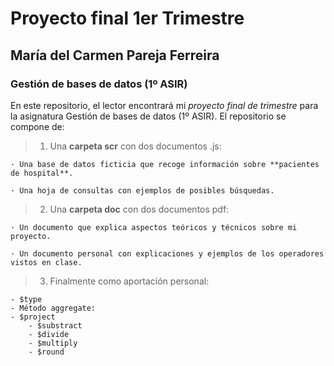 # Proyecto final 1er Trimestre
## María del Carmen Pareja Ferreira
### Gestión de bases de datos (1º ASIR)

En este repositorio, el lector encontrará mi *proyecto final de trimestre* para la asignatura Gestión de bases de datos (1º ASIR).
El repositorio se compone de:

> 1. Una **carpeta scr** con dos documentos .js:

	· Una base de datos ficticia que recoge información sobre **pacientes de hospital**.

	· Una hoja de consultas con ejemplos de posibles búsquedas.

> 2. Una **carpeta doc** con dos documentos pdf:

	· Un documento que explica aspectos teóricos y técnicos sobre mi proyecto.

	· Un documento personal con explicaciones y ejemplos de los operadores vistos en clase.

> 3. Finalmente como aportación personal:

    - $type
    - Método aggregate:
	- $project
        - $substract
        - $divide
        - $multiply
        - $round
